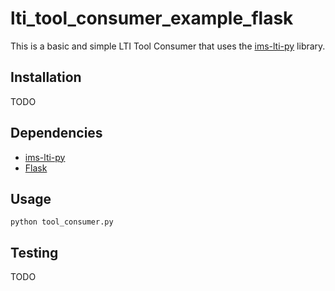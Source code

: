 # lti_tool_consumer_example_flask

This is a basic and simple LTI Tool Consumer that uses the [ims-lti-py](https://github.com/tophatmonocle/ims-lti-py) library.

## Installation

TODO

## Dependencies

 * [ims-lti-py](https://github.com/tophatmonocle/ims-lti-py)
 * [Flask](https://github.com/mitsuhiko/flask)

## Usage

`python tool_consumer.py`

## Testing

TODO
